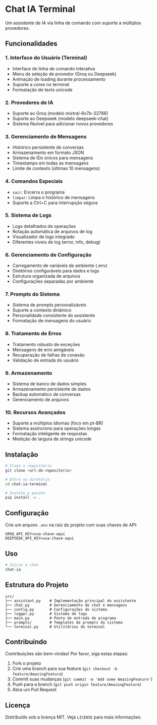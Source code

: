 # Chat IA Terminal

Um assistente de IA via linha de comando com suporte a múltiplos provedores.

## Funcionalidades

### 1. Interface do Usuário (Terminal)
- Interface de linha de comando interativa
- Menu de seleção de provedor (Groq ou Deepseek)
- Animação de loading durante processamento
- Suporte a cores no terminal
- Formatação de texto unicode

### 2. Provedores de IA
- Suporte ao Groq (modelo mixtral-8x7b-32768)
- Suporte ao Deepseek (modelo deepseek-chat)
- Sistema flexível para adicionar novos provedores

### 3. Gerenciamento de Mensagens
- Histórico persistente de conversas
- Armazenamento em formato JSON
- Sistema de IDs únicos para mensagens
- Timestamps em todas as mensagens
- Limite de contexto (últimas 10 mensagens)

### 4. Comandos Especiais
- `sair`: Encerra o programa
- `limpar`: Limpa o histórico de mensagens
- Suporte a Ctrl+C para interrupção segura

### 5. Sistema de Logs
- Logs detalhados de operações
- Rotação automática de arquivos de log
- Visualizador de logs integrado
- Diferentes níveis de log (error, info, debug)

### 6. Gerenciamento de Configuração
- Carregamento de variáveis de ambiente (.env)
- Diretórios configuráveis para dados e logs
- Estrutura organizada de arquivos
- Configurações separadas por ambiente

### 7. Prompts do Sistema
- Sistema de prompts personalizáveis
- Suporte a contexto dinâmico
- Personalidade consistente do assistente
- Formatação de mensagens do usuário

### 8. Tratamento de Erros
- Tratamento robusto de exceções
- Mensagens de erro amigáveis
- Recuperação de falhas de conexão
- Validação de entrada do usuário

### 9. Armazenamento
- Sistema de banco de dados simples
- Armazenamento persistente de dados
- Backup automático de conversas
- Gerenciamento de arquivos

### 10. Recursos Avançados
- Suporte a múltiplos idiomas (foco em pt-BR)
- Sistema assíncrono para operações longas
- Formatação inteligente de respostas
- Medição de largura de strings unicode

## Instalação

```bash
# Clone o repositório
git clone <url-do-repositorio>

# Entre no diretório
cd chat-ia-terminal

# Instale o pacote
pip install -e .
```

## Configuração

Crie um arquivo `.env` na raiz do projeto com suas chaves de API:

```env
GROQ_API_KEY=sua-chave-aqui
DEEPSEEK_API_KEY=sua-chave-aqui
```

## Uso

```bash
# Inicie o chat
chat-ia
```

## Estrutura do Projeto

```
src/
├── assistant.py    # Implementação principal do assistente
├── chat.py         # Gerenciamento de chat e mensagens
├── config.py       # Configurações do sistema
├── logger.py       # Sistema de logs
├── main.py         # Ponto de entrada do programa
├── prompts/        # Templates de prompts do sistema
└── terminal.py     # Utilitários do terminal
```

## Contribuindo

Contribuições são bem-vindas! Por favor, siga estas etapas:

1. Fork o projeto
2. Crie uma branch para sua feature (`git checkout -b feature/AmazingFeature`)
3. Commit suas mudanças (`git commit -m 'Add some AmazingFeature'`)
4. Push para a branch (`git push origin feature/AmazingFeature`)
5. Abra um Pull Request

## Licença

Distribuído sob a licença MIT. Veja `LICENSE` para mais informações.

